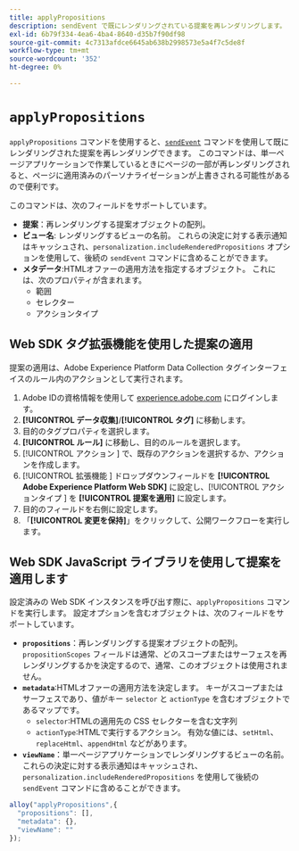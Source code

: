 ```yaml
---
title: applyPropositions
description: sendEvent で既にレンダリングされている提案を再レンダリングします。
exl-id: 6b79f334-4ea6-4ba4-8640-d35b7f90df98
source-git-commit: 4c7313afdce6645ab638b2998573e5a4f7c5de8f
workflow-type: tm+mt
source-wordcount: '352'
ht-degree: 0%

---
```


# `applyPropositions`

`applyPropositions` コマンドを使用すると、[`sendEvent`](sendevent/overview.md) コマンドを使用して既にレンダリングされた提案を再レンダリングできます。 このコマンドは、単一ページアプリケーションで作業しているときにページの一部が再レンダリングされると、ページに適用済みのパーソナライゼーションが上書きされる可能性があるので便利です。

このコマンドは、次のフィールドをサポートしています。

* **提案**：再レンダリングする提案オブジェクトの配列。
* **ビュー名**: レンダリングするビューの名前。 これらの決定に対する表示通知はキャッシュされ、`personalization.includeRenderedPropositions` オプションを使用して、後続の `sendEvent` コマンドに含めることができます。
* **メタデータ**:HTMLオファーの適用方法を指定するオブジェクト。 これには、次のプロパティが含まれます。
   * 範囲
   * セレクター
   * アクションタイプ

## Web SDK タグ拡張機能を使用した提案の適用

提案の適用は、Adobe Experience Platform Data Collection タグインターフェイスのルール内のアクションとして実行されます。

1. Adobe IDの資格情報を使用して [experience.adobe.com](https://experience.adobe.com) にログインします。
1. **[!UICONTROL データ収集]**/**[!UICONTROL タグ]** に移動します。
1. 目的のタグプロパティを選択します。
1. **[!UICONTROL ルール]** に移動し、目的のルールを選択します。
1. [!UICONTROL  アクション ] で、既存のアクションを選択するか、アクションを作成します。
1. [!UICONTROL  拡張機能 ] ドロップダウンフィールドを **[!UICONTROL Adobe Experience Platform Web SDK]** に設定し、[!UICONTROL  アクションタイプ ] を **[!UICONTROL 提案を適用]** に設定します。
1. 目的のフィールドを右側に設定します。
1. 「**[!UICONTROL 変更を保持]**」をクリックして、公開ワークフローを実行します。

## Web SDK JavaScript ライブラリを使用して提案を適用します

設定済みの Web SDK インスタンスを呼び出す際に、`applyPropositions` コマンドを実行します。 設定オプションを含むオブジェクトは、次のフィールドをサポートしています。

* **`propositions`**：再レンダリングする提案オブジェクトの配列。 `propositionScopes` フィールドは通常、どのスコープまたはサーフェスを再レンダリングするかを決定するので、通常、このオブジェクトは使用されません。
* **`metadata`**:HTMLオファーの適用方法を決定します。 キーがスコープまたはサーフェスであり、値がキー `selector` と `actionType` を含むオブジェクトであるマップです。
   * `selector`:HTMLの適用先の CSS セレクターを含む文字列
   * `actionType`:HTMLで実行するアクション。 有効な値には、`setHtml`、`replaceHtml`、`appendHtml` などがあります。
* **`viewName`**：単一ページアプリケーションでレンダリングするビューの名前。 これらの決定に対する表示通知はキャッシュされ、`personalization.includeRenderedPropositions` を使用して後続の `sendEvent` コマンドに含めることができます。

```js
alloy("applyPropositions",{
  "propositions": [],
  "metadata": {},
  "viewName": ""
});
```
